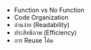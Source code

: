 - Function vs No Function
- Code Organization
- อ่านง่าย (Readability)
- ประสิทธิภาพ (Efficiency)
- การ Reuse โค้ด

